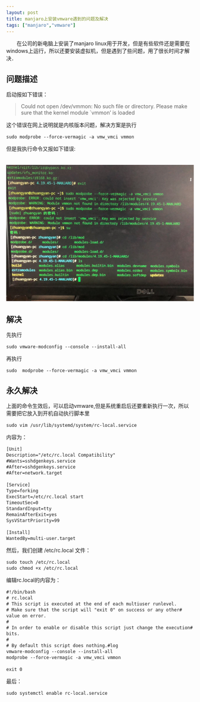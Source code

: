 ```yaml
---
layout: post
title: manjaro上安装vmware遇到的问题及解决
tags: ["manjaro","vmware"]
---
```


　　在公司的新电脑上安装了manjaro linux用于开发，但是有些软件还是需要在windows上运行，所以还要安装虚拟机，但是遇到了些问题，用了很长时间才解决．

## 问题描述

启动报如下错误：

 >  Could not open /dev/vmmon: No such file or directory. Please make sure that the kernel module `vmmon’ is loaded


这个错误在网上说明就是内核版本问题，解决方案是执行

~~~
sudo modprobe --force-vermagic -a vmw_vmci vmmon
~~~

但是我执行命令又报如下错误:

　　　<img src="/static/img/2019/vmware01.jpg" width = "800px" title="错误"/>

## 解决

先执行

~~~
sudo vmware-modconfig --console --install-all
~~~

再执行
~~~
sudo  modprobe --force-vermagic -a vmw_vmci vmmon
~~~

## 永久解决

上面的命令生效后，可以启动vmware,但是系统重启后还要重新执行一次，所以需要把它放入到开机自动执行脚本里
~~~
sudo vim /usr/lib/systemd/system/rc-local.service
~~~

内容为：
~~~
[Unit]
Description="/etc/rc.local Compatibility" 
#Wants=sshdgenkeys.service
#After=sshdgenkeys.service
#After=network.target

[Service]
Type=forking
ExecStart=/etc/rc.local start
TimeoutSec=0
StandardInput=tty
RemainAfterExit=yes
SysVStartPriority=99

[Install]
WantedBy=multi-user.target
~~~

然后，我们创建 /etc/rc.local 文件：
~~~
sudo touch /etc/rc.local
sudo chmod +x /etc/rc.local
~~~

编辑rc.local的内容为：
~~~
#!/bin/bash
# rc.local
# This script is executed at the end of each multiuser runlevel.
# Make sure that the script will "exit 0" on success or any other# value on error.
#
# In order to enable or disable this script just change the execution# bits.
#
# By default this script does nothing.#log
vmware-modconfig --console --install-all
modprobe --force-vermagic -a vmw_vmci vmmon

exit 0
~~~

最后：
~~~
sudo systemctl enable rc-local.service
~~~

